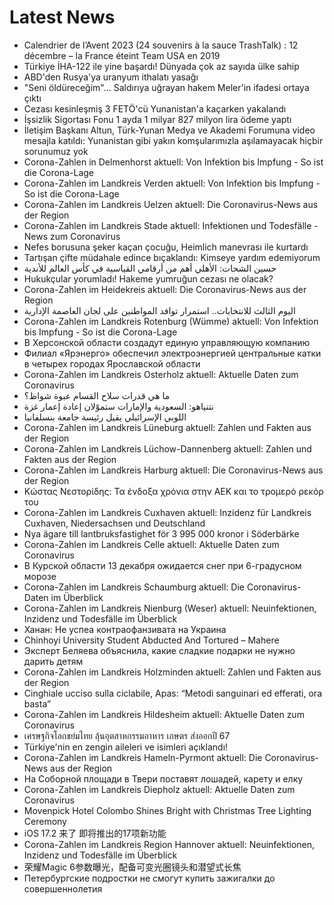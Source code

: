 # Latest News
-  Calendrier de l’Avent 2023 (24 souvenirs à la sauce TrashTalk) : 12 décembre – la France éteint Team USA en 2019
-  Türkiye İHA-122 ile yine başardı! Dünyada çok az sayıda ülke sahip
-  ABD'den Rusya'ya uranyum ithalatı yasağı
-  "Seni öldüreceğim"... Saldırıya uğrayan hakem Meler'in ifadesi ortaya çıktı
-  Cezası kesinleşmiş 3 FETÖ'cü Yunanistan'a kaçarken yakalandı
-  İşsizlik Sigortası Fonu 1 ayda 1 milyar 827 milyon lira ödeme yaptı
-  İletişim Başkanı Altun, Türk-Yunan Medya ve Akademi Forumuna video mesajla katıldı: Yunanistan gibi yakın komşularımızla aşılamayacak hiçbir sorunumuz yok
-  Corona-Zahlen in Delmenhorst aktuell: Von Infektion bis Impfung - So ist die Corona-Lage
-  Corona-Zahlen im Landkreis Verden aktuell: Von Infektion bis Impfung - So ist die Corona-Lage
-  Corona-Zahlen im Landkreis Uelzen aktuell: Die Coronavirus-News aus der Region
-  Corona-Zahlen im Landkreis Stade aktuell: Infektionen und Todesfälle - News zum Coronavirus
-  Nefes borusuna şeker kaçan çocuğu, Heimlich manevrası ile kurtardı
-  Tartışan çifte müdahale edince bıçaklandı: Kimseye yardım edemiyorum
-  حسين الشحات: الأهلي أهم من أرقامي القياسية في كأس العالم للأندية
-  Hukukçular yorumladı! Hakeme yumruğun cezası ne olacak?
-  Corona-Zahlen im Heidekreis aktuell: Die Coronavirus-News aus der Region
-  اليوم الثالث للانتخابات.. استمرار توافد المواطنين على لجان العاصمة الإدارية
-  Corona-Zahlen im Landkreis Rotenburg (Wümme) aktuell: Von Infektion bis Impfung - So ist die Corona-Lage
-  В Херсонской области создадут единую управляющую компанию
-  Филиал «Ярэнерго» обеспечил электроэнергией центральные катки в четырех городах Ярославской области
-  Corona-Zahlen im Landkreis Osterholz aktuell: Aktuelle Daten zum Coronavirus
-  ما هي قدرات سلاح القسام عبوة شواظ؟
-  نتنياهو: السعودية والإمارات ستموّلان إعادة إعمار غزة
-  اللوبي الإسرائيلي يقيل رئيسة جامعة بنسلفانيا
-  Corona-Zahlen im Landkreis Lüneburg aktuell: Zahlen und Fakten aus der Region
-  Corona-Zahlen im Landkreis Lüchow-Dannenberg aktuell: Zahlen und Fakten aus der Region
-  Corona-Zahlen im Landkreis Harburg aktuell: Die Coronavirus-News aus der Region
-  Κώστας Νεστορίδης: Τα ένδοξα χρόνια στην ΑΕΚ και το τρομερό ρεκόρ του
-  Corona-Zahlen im Landkreis Cuxhaven aktuell: Inzidenz für Landkreis Cuxhaven, Niedersachsen und Deutschland
-  Nya ägare till lantbruksfastighet för 3 995 000 kronor i Söderbärke
-  Corona-Zahlen im Landkreis Celle aktuell: Aktuelle Daten zum Coronavirus
-  В Курской области 13 декабря ожидается снег при 6-градусном морозе
-  Corona-Zahlen im Landkreis Schaumburg aktuell: Die Coronavirus-Daten im Überblick
-  Corona-Zahlen im Landkreis Nienburg (Weser) aktuell: Neuinfektionen, Inzidenz und Todesfälle im Überblick
-  Ханан: Не успеа контраофанзивата на Украина
-  Chinhoyi University Student Abducted And Tortured – Mahere
-  Эксперт Беляева объяснила, какие сладкие подарки не нужно дарить детям
-  Corona-Zahlen im Landkreis Holzminden aktuell: Zahlen und Fakten aus der Region
-  Cinghiale ucciso sulla ciclabile, Apas: “Metodi sanguinari ed efferati, ora basta”
-  Corona-Zahlen im Landkreis Hildesheim aktuell: Aktuelle Daten zum Coronavirus
-  เศรษฐกิจโลกขย่มไทย ลุ้นอุตสาหกรรมอาหาร เกษตร ส่งออกปี 67
-  Türkiye'nin en zengin aileleri ve isimleri açıklandı!
-  Corona-Zahlen im Landkreis Hameln-Pyrmont aktuell: Die Coronavirus-News aus der Region
-  На Соборной площади в Твери поставят лошадей, карету и елку
-  Corona-Zahlen im Landkreis Diepholz aktuell: Aktuelle Daten zum Coronavirus
-  Movenpick Hotel Colombo Shines Bright with Christmas Tree Lighting Ceremony
-  iOS 17.2 来了 即将推出的17项新功能
-  Corona-Zahlen im Landkreis Region Hannover aktuell: Neuinfektionen, Inzidenz und Todesfälle im Überblick
-  荣耀Magic 6参数曝光，配备可变光圈镜头和潜望式长焦
-  Петербургские подростки не смогут купить зажигалки до совершеннолетия
